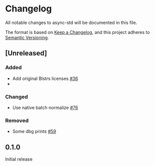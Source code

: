 # Changelog

All notable changes to async-std will be documented in this file.

The format is based on [Keep a Changelog](https://keepachangelog.com/en/1.0.0/),
and this project adheres to [Semantic Versioning](https://book.async.rs/overview/stability-guarantees.html).

## [Unreleased]

### Added
* Add original Blstrs licenses [#36](https://github.com/midnightntwrk/midnight-zk/pull/36)
*
### Changed
* Use native batch normalize [#76](https://github.com/midnightntwrk/midnight-zk/pull/76) 
### Removed
* Some dbg prints [#59](https://github.com/midnightntwrk/midnight-zk/pull/59)

## 0.1.0
Initial release
